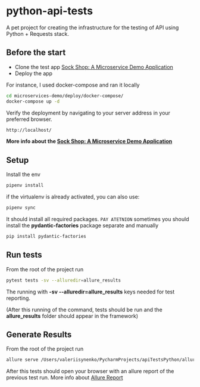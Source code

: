 # python-api-tests
A pet project for creating the infrastructure for the testing of API using Python + Requests stack.

## Before the start

- Clone the test app [Sock Shop: A Microservice Demo Application](https://github.com/microservices-demo/microservices-demo) 
- Deploy the app

For instance, I used docker-compose and ran it locally
```sh
cd microservices-demo/deploy/docker-compose/
docker-compose up -d
```
Verify the deployment by navigating to your server address in
your preferred browser.

```sh
http://localhost/
```

**More info about the [Sock Shop: A Microservice Demo Application](https://microservices-demo.github.io)**


## Setup

Install the env
```sh
pipenv install
```
if the virtualenv is already activated, you can also use:
```sh
pipenv sync
```

It should install all required packages.
`PAY ATETNION` sometimes you should install the **pydantic-factories** package separate and manually
```sh
pip install pydantic-factories
```

## Run tests

From the root of the project run 
```sh
pytest tests -sv --alluredir=allure_results
```
The running with **-sv --alluredir=allure_results** keys needed for test reporting.

(After this running of the command, tests should be run and the **allure_results** folder should appear in the framework)

## Generate Results

From the root of the project run 
```sh
allure serve /Users/valeriisynenko/PycharmProjects/apiTestsPython/allure_results
```
After this tests should open your browser with an allure report of the previous test run.
More info about [Allure Report](https://qameta.io/allure-report/)
